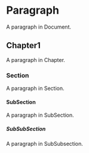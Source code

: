 # Paragraph
A paragraph in Document.


<div id="chchapter1"></div>

## Chapter1
A paragraph in Chapter.


<div id="secchapter1section"></div>

### Section
A paragraph in Section.


<div id="subsecchapter1sectionsubsection"></div>

#### SubSection
A paragraph in SubSection.


<div id="subsubsecchapter1sectionsubsectionsubsubsection"></div>

##### SubSubSection
A paragraph in SubSubsection.

